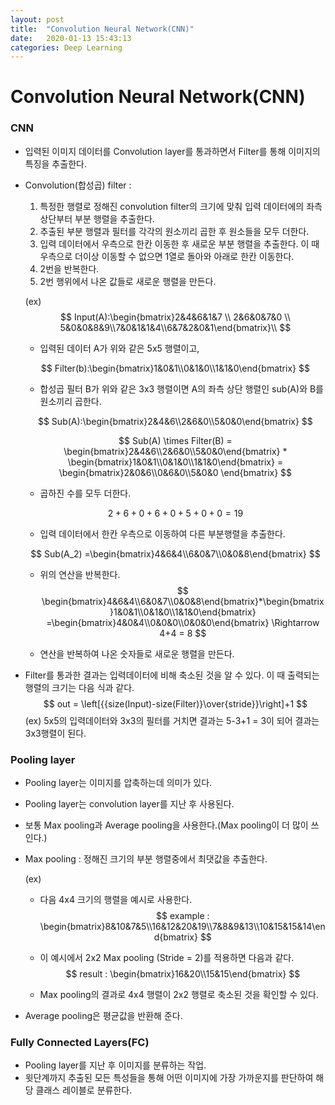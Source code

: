 ```yaml
---
layout: post
title:  "Convolution Neural Network(CNN)"
date:   2020-01-13 15:43:13
categories: Deep Learning
---
```




# Convolution Neural Network(CNN)

### CNN

- 입력된 이미지 데이터를 Convolution layer를 통과하면서 Filter를 통해 이미지의 특징을 추출한다.

- Convolution(합성곱) filter : 

  1. 특정한 행렬로 정해진 convolution filter의 크기에 맞춰 입력 데이터에의 좌측 상단부터 부분 행렬을 추출한다.
  2. 추출된 부분 행렬과 필터를 각각의 원소끼리 곱한 후 원소들을 모두 더한다.
  3. 입력 데이터에서 우측으로 한칸 이동한 후 새로운 부분 행렬을 추출한다. 이 때 우측으로 더이상 이동할 수 없으면 1열로 돌아와 아래로 한칸 이동한다.
  4. 2번을 반복한다.
  5. 2번 행위에서 나온 값들로 새로운 행렬을 만든다.

  (ex)
  $$
  Input(A):\begin{bmatrix}2&4&6&1&7 \\ 2&6&0&7&0 \\ 5&0&0&8&9\\7&0&1&1&4\\6&7&2&0&1\end{bmatrix}\\
  $$

  - 입력된 데이터 A가 위와 같은 5x5 행렬이고,

  $$
  Filter(b):\begin{bmatrix}1&0&1\\0&1&0\\1&1&0\end{bmatrix}
  $$

  - 합성곱 필터 B가 위와 같은 3x3 행렬이면 A의 좌측 상단 행렬인 sub(A)와 B를 원소끼리 곱한다.

  $$
  Sub(A):\begin{bmatrix}2&4&6\\2&6&0\\5&0&0\end{bmatrix}
  $$

  $$
  Sub(A) \times Filter(B) = \begin{bmatrix}2&4&6\\2&6&0\\5&0&0\end{bmatrix} * \begin{bmatrix}1&0&1\\0&1&0\\1&1&0\end{bmatrix} = \begin{bmatrix}2&0&6\\0&6&0\\5&0&0 \end{bmatrix}
  $$

  - 곱하진 수를 모두 더한다.

  $$
  2+6+0+6+0+5+0+0 = 19
  $$

  - 입력 데이터에서 한칸 우측으로 이동하여 다른 부분행렬을 추출한다.

  $$
  Sub(A_2) =\begin{bmatrix}4&6&4\\6&0&7\\0&0&8\end{bmatrix}
  $$

  - 위의 연산을 반복한다.
    $$
    \begin{bmatrix}4&6&4\\6&0&7\\0&0&8\end{bmatrix}*\begin{bmatrix}1&0&1\\0&1&0\\1&1&0\end{bmatrix} =\begin{bmatrix}4&0&4\\0&0&0\\0&0&0\end{bmatrix} \Rightarrow 4+4 = 8
    $$

  - 연산을 반복하여 나온 숫자들로 새로운 행렬을 만든다.

- Filter를 통과한 결과는 입력데이터에 비해 축소된 것을 알 수 있다. 이 때 출력되는 행렬의 크기는 다음 식과 같다.
  $$
  out = \left[{{size(Input)-size(Filter)}\over{stride}}\right]+1
  $$
  (ex) 5x5의 입력데이터와 3x3의 필터를 거치면 결과는 5-3+1 = 3이 되어 결과는 3x3행렬이 된다.



### Pooling layer

- Pooling layer는 이미지를 압축하는데 의미가 있다.

- Pooling layer는 convolution layer를 지난 후 사용된다.

- 보통 Max pooling과 Average pooling을 사용한다.(Max pooling이 더 많이 쓰인다.)

- Max pooling : 정해진 크기의 부분 행렬중에서 최댓값을 추출한다.

  (ex)

  - 다음 4x4 크기의 행렬을 예시로 사용한다.
    $$
    example : \begin{bmatrix}8&10&7&5\\16&12&20&19\\7&8&9&13\\10&15&15&14\end{bmatrix}
    $$

  - 이 예시에서 2x2 Max pooling (Stride = 2)를 적용하면 다음과 같다.
    $$
    result : \begin{bmatrix}16&20\\15&15\end{bmatrix}
    $$

  - Max pooling의 결과로 4x4 행렬이 2x2 행렬로 축소된 것을 확인할 수 있다.

- Average pooling은 평균값을 반환해 준다.



### Fully Connected Layers(FC)

- Pooling layer를 지난 후 이미지를 분류하는 작업.
- 윗단계까지 추출된 모든 특성들을 통해 어떤 이미지에 가장 가까운지를 판단하여 해당 클래스 레이블로 분류한다.







